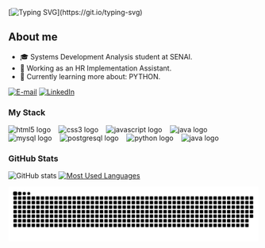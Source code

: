 <img align="right" alt="" height="300px" src="./me.png">

[![Typing SVG](https://readme-typing-svg.demolab.com?font=Fira+Code&weight=600&size=25&pause=1000&color=228B22&random=false&width=435&height=40&lines=Hi,+I'm+Daniele+Almeida!)](https://git.io/typing-svg)


## About me

- 🎓 Systems Development Analysis student at SENAI.
- 💼 Working as an HR Implementation Assistant.
- 🌱 Currently learning more about: PYTHON.


[![E-mail](https://img.shields.io/badge/-Email-000?style=for-the-badge&logo=microsoft-outlook&logoColor=228B22&color:228B22)](mailto:danieledealmeidasilva5@gmail.com)
[![LinkedIn](https://img.shields.io/badge/-LinkedIn-000?style=for-the-badge&logo=linkedin&logoColor=228B22&color:228B22)](https://www.linkedin.com/in/daniele-de-almeida-silva-920b5a23a)

<h3 align="left">My Stack</h3>

<div align="left">
  <img src="https://cdn.jsdelivr.net/gh/devicons/devicon/icons/html5/html5-original.svg" height="25" alt="html5 logo"  />
  <img width="8" />
  <img src="https://cdn.jsdelivr.net/gh/devicons/devicon/icons/css3/css3-original.svg" height="25" alt="css3 logo"  />
  <img width="8" />
  <img src="https://cdn.jsdelivr.net/gh/devicons/devicon/icons/javascript/javascript-plain.svg" height="25" alt="javascript logo"  />
  <img width="8" />
  <img src="https://cdn.jsdelivr.net/gh/devicons/devicon/icons/java/java-original.svg" height="25" alt="java logo"  />
  <img width="8" />
  <img src="https://cdn.jsdelivr.net/gh/devicons/devicon/icons/mysql/mysql-original.svg" height="25" alt="mysql logo"  />
  <img width="8" />
  <img src="https://cdn.jsdelivr.net/gh/devicons/devicon/icons/postgresql/postgresql-original.svg" height="28" alt="postgresql logo"  />
  <img width="8" />
  <img src="https://cdn.jsdelivr.net/gh/devicons/devicon@latest/icons/python/python-original-wordmark.svg" height="28" alt="python logo"   />
  <img width="8" />
  <img src="https://cdn.jsdelivr.net/gh/devicons/devicon@latest/icons/java/java-original-wordmark.svg" height="28" alt="java logo"  />
  <img width="8" />
          
           
</div>

<h3>GitHub Stats</h3>

![GitHub stats](https://github-readme-stats-git-masterrstaa-rickstaa.vercel.app/api?username=devdanias&hide_title=true&show_icons=true&include_all_commits=false&count_private=true&line_height=25&hide=issues&bg_color=000&title_color=228B22&text_color=FFF&border_radius=3&border_color=228B22&icon_color=228B22&theme=jolly)
[![Most Used Languages](https://github-readme-stats-git-masterrstaa-rickstaa.vercel.app/api/top-langs/?username=devdanias&line_height=10&card_width=290&layout=compact&hide_title=false&count_private=true&langs_count=4&show_icons=true&title_color=228B22&hide=html,css&bg_color=000&text_color=8B8B8B&border_radius=3&border_color=228B22&count_private=true)](https://github.com/mari4souza/github-readme-stats)
<br>


<picture>
  <source media="(prefers-color-scheme: dark)" srcset="https://raw.githubusercontent.com/mari4souza/mari4souza/output/github-contribution-grid-snake-dark.svg">
  <source media="(prefers-color-scheme: light)" srcset="https://raw.githubusercontent.com/mari4souza/mari4souza/output/github-contribution-grid-snake.svg">
  <img alt="github contribution grid snake animation" src="https://raw.githubusercontent.com/mari4souza/mari4souza/output/github-contribution-grid-snake.svg">
</picture>
<br><br>
